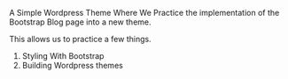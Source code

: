 A Simple Wordpress Theme Where We Practice the implementation of the Bootstrap Blog page into a new theme.

This allows us to practice a few things.

1. Styling With Bootstrap
2. Building Wordpress themes

